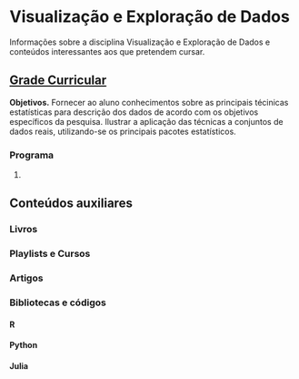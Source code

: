 # Visualização e Exploração de Dados
Informações sobre a disciplina Visualização e Exploração de Dados e conteúdos interessantes aos que pretendem cursar. 

## [Grade Curricular]() 
**Objetivos.** Fornecer ao aluno conhecimentos sobre as principais técinicas estatísticas para descrição dos dados de acordo com os objetivos específicos da pesquisa. Ilustrar a aplicação das técnicas a conjuntos de dados reais, utilizando-se os principais pacotes estatísticos.

### Programa
1. 
## Conteúdos auxiliares 

### Livros

### Playlists e Cursos

### Artigos

### Bibliotecas e códigos
#### R

#### Python

#### Julia
